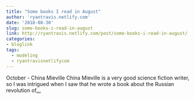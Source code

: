 ```yaml
---
title: "Some books I read in August"
author: 'ryantravis.netlify.com'
date: '2018-08-30'
slug: some-books-i-read-in-august
link: http://ryantravis.netlify.com/post/some-books-i-read-in-august/
categories:
- bloglink
tags:
  - modeling
  - ryantravisnetlifycom
---
```


October - China MievilleChina Mieville is a very good science fiction writer, so I was intrigued when I saw that he wrote a book about the Russian revolution of[... <i class="fas fa-external-link-alt"></i>](http://ryantravis.netlify.com/post/some-books-i-read-in-august/)

